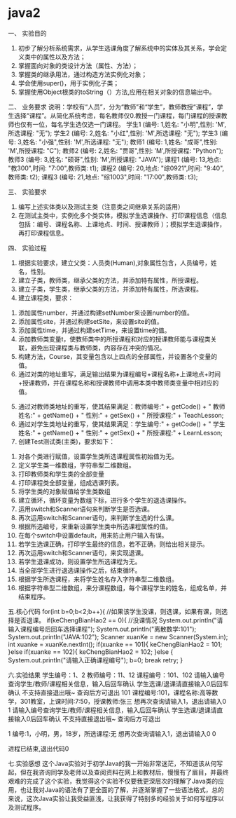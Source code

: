 # java2
一、 实验目的
1. 初步了解分析系统需求，从学生选课角度了解系统中的实体及其关系，学会定义类中的属性以及方法；
2. 掌握面向对象的类设计方法（属性、方法）；
3. 掌握类的继承用法，通过构造方法实例化对象；
4. 学会使用super()，用于实例化子类；
5. 掌握使用Object根类的toString（）方法,应用在相关对象的信息输出中。

二、 业务要求
说明：学校有“人员”，分为“教师”和“学生”，教师教授“课程”，学生选择“课程”。从简化系统考虑，每名教师仅0.教授一门课程，每门课程的授课教师也仅有一位，每名学生选仅选一门课程。
学生1 (编号: 1,姓名: "小明",性别: 'M',所选课程: "无");
学生2 (编号: 2,姓名: "小红",性别: 'M',所选课程: "无");
学生3 (编号: 3,姓名: "小强",性别: 'M',所选课程: "无");
教师1 (编号: 1,姓名: "成哥",性别: 'M',所授课程: "C");
教师2 (编号: 2,姓名: "贾哥",性别: 'M',所授课程: "Python");
教师3 (编号: 3,姓名: "硕哥",性别: 'M',所授课程: "JAVA");
课程1 (编号: 13,地点: "教300",时间: "7:00",教师类: t1);
课程2 (编号: 20,地点: "综0921",时间: "9:40",教师类: t2);
课程3 (编号: 21,地点: "综1003",时间: "17:00",教师类: t3);

三、 实验要求
1. 编写上述实体类以及测试主类（注意类之间继承关系的适用）
2. 在测试主类中，实例化多个类实体，模拟学生选课操作、打印课程信息（信息包括：编号、课程名称、上课地点、时间、授课教师 ）；模拟学生退课操作，再打印课程信息。

四、 实验过程
1. 根据实验要求，建立父类：人员类(Human),对象属性包含，人员编号，姓名，性别。
2. 建立子类，教师类，继承父类的方法，并添加特有属性，所授课程。
3. 建立子类，学生类，继承父类的方法，并添加特有属性，所选课程。
4. 建立课程类，要求：
1) 添加属性number，并通过构建setNumber来设置number的值。
2) 添加属性site，并通过构建setSite，来设置site的值。
3) 添加属性time，并通过构建setTime，来设置time的值。
4) 添加教师类变量t，使教师类中的所授课程和对应的授课教师能与课程类关联，避免出现课程类与教师类，内容存在冲突的情况。
5) 构建方法，Course，其变量包含以上四点的全部属性，并设置各个变量的值。
6) 通过对类的地址重写，满足输出结果为课程编号+课程名称+上课地点+时间+授课教师，并在课程名称和授课教师中调用本类中教师类变量中相对应的值。
5. 通过对教师类地址的重写，使其结果满足：教师编号:" + getCode() + " 教师姓名:" + getName() + " 性别:" + getSex() + " 所授课程:" + TeachLesson;
6. 通过对学生类地址的重写，使其结果满足：学生编号:" + getCode() + " 学生姓名:" + getName() + " 性别:" + getSex() + " 所授课程:" + LearnLesson;
7. 创建Test测试类(主类)，要求如下：
1) 对各个类进行赋值，设置学生类所选课程属性初始值为无。
2) 定义学生类一维数组，字符串型二维数组。
3) 打印教师类和学生类的全部变量
4) 打印课程类全部变量，组成选课列表。
5) 将学生类的对象赋值给学生类数组
6) 建立循环，循环变量为数组下标，进行多个学生的退选课操作。
7) 运用switch和Scanner语句来判断学生是否选课。
8) 再次运用switch和Scanner语句，来判断学生选的什么课。
9) 根据所选编号，来重新设置学生类中所选课程属性的值。
10) 在每个switch中设置default，用来防止用户输入有误。
11) 若学生选课正确，打印学生最终的信息，若不正确，则给出相关提示。
12) 再次运用switch和Scanner语句，来实现退课。
13) 若学生退课成功，则设置学生所选课程为无。
14) 当全部学生进行退选课操作之后，结束循环。
15) 根据学生所选课程，来将学生姓名存入字符串型二维数组。
16) 根据字符串型二维数组，来分课程数组，每个课程学生的姓名，组成名单，并结束程序。

五.核心代码
for(int b=0;b<2;b++){               //如果该学生没课，则选课，如果有课，则选择是否退课。
    if(keChengBianHao2 == 0){       //没课情况
        System.out.println("请输入课程编号后回车选择课程");
        System.out.println("离散数学:101");
        System.out.println("JAVA:102");
        Scanner xuanKe = new Scanner(System.in);
        int xuanke = xuanKe.nextInt();
        if(xuanke == 101){
            keChengBianHao2 = 101;
        }else if(xuanke == 102){
            keChengBianHao2 = 102;
        }else {
            System.out.println("请输入正确课程编号");
            b=0;
            break retry;
        }
        
六.实验结果
学生编号：1、2
教师编号：11、12
课程编号：101、102
请输入编号查询学生/教师/课程相关信息，输入后回车确认
学生选课/退课请直接输入0后回车确认
不支持直接退出哦~ 查询后方可退出
101
课程编号:101，课程名称:高等数学，301教室，上课时间:7:50，授课教师:张三
想再次查询请输入1，退出请输入0
1
请输入编号查询学生/教师/课程相关信息，输入后回车确认
学生选课/退课请直接输入0后回车确认
不支持直接退出哦~ 查询后方可退出

1
编号:1，小明，男，18岁，所选课程:无
想再次查询请输入1，退出请输入0
0

进程已结束,退出代码0

七.实验感想
这个Java实验对于初学Java的我一开始非常迷茫，不知道该从何写起，但在我咨询同学及老师以及查阅资料在网上和教材后，慢慢有了眉目，并最终艰难的完成了这个实验，我觉得这个实验不仅要我更深层次的理解了Java类的应用，也让我对Java的语法有了更全面的了解，并逐渐掌握了一些语法格式，总的来说，这次Java实验让我受益匪浅，让我获得了特别多的经验关于如何写程序以及测试程序。
